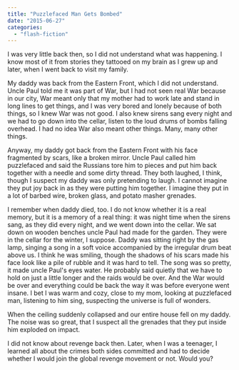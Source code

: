 ```yaml
---
title: "Puzzlefaced Man Gets Bombed"
date: "2015-06-27"
categories: 
  - "flash-fiction"
---
```


I was very little back then, so I did not understand what was happening. I know most of it from stories they tattooed on my brain as I grew up and later, when I went back to visit my family.

My daddy was back from the Eastern Front, which I did not understand. Uncle Paul told me it was part of War, but I had not seen real War because in our city, War meant only that my mother had to work late and stand in long lines to get things, and I was very bored and lonely because of both things, so I knew War was not good. I also knew sirens sang every night and we had to go down into the cellar, listen to the loud drums of bombs falling overhead. I had no idea War also meant other things. Many, many other things.

Anyway, my daddy got back from the Eastern Front with his face fragmented by scars, like a broken mirror. Uncle Paul called him puzzlefaced and said the Russians tore him to pieces and put him back together with a needle and some dirty thread. They both laughed, I think, though I suspect my daddy was only pretending to laugh. I cannot imagine they put joy back in as they were putting him together. I imagine they put in a lot of barbed wire, broken glass, and potato masher grenades.

I remember when daddy died, too. I do not know whether it is a real memory, but it is a memory of a real thing: it was night time when the sirens sang, as they did every night, and we went down into the cellar. We sat down on wooden benches uncle Paul had made for the garden. They were in the cellar for the winter, I suppose. Daddy was sitting right by the gas lamp, singing a song in a soft voice accompanied by the irregular drum beat above us. I think he was smiling, though the shadows of his scars made his face look like a pile of rubble and it was hard to tell. The song was so pretty, it made uncle Paul's eyes water. He probably said quietly that we have to hold on just a little longer and the raids would be over. And the War would be over and everything could be back the way it was before everyone went insane. I bet I was warm and cozy, close to my mom, looking at puzzlefaced man, listening to him sing, suspecting the universe is full of wonders.

When the ceiling suddenly collapsed and our entire house fell on my daddy. The noise was so great, that I suspect all the grenades that they put inside him exploded on impact.

I did not know about revenge back then. Later, when I was a teenager, I learned all about the crimes both sides committed and had to decide whether I would join the global revenge movement or not. Would you?
